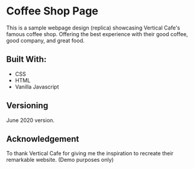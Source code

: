 # Coffee Shop Page

This is a sample webpage design (replica) showcasing Vertical Cafe's famous coffee shop. Offering the best experience with their good coffee, good company, and great food.

## Built With:

- CSS
- HTML
- Vanilla Javascript

## Versioning

June 2020 version.

## Acknowledgement

To thank Vertical Cafe for giving me the inspiration to recreate their remarkable website. (Demo purposes only)
